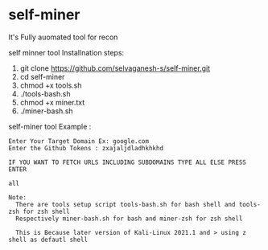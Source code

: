 # self-miner
It's Fully auomated tool for recon

self minner tool Installnation steps:
  
  1) git clone https://github.com/selvaganesh-s/self-miner.git
  2) cd self-miner
  3) chmod +x tools.sh
  4) ./tools-bash.sh
  5) chmod +x miner.txt
  6) ./miner-bash.sh
  
   self-miner tool Example :
    
    Enter Your Target Domain Ex: google.com 
    Enter the Github Tokens : zxajaljdladhkhkhd
    
    IF YOU WANT TO FETCH URLS INCLUDING SUBDOMAINS TYPE ALL ELSE PRESS ENTER  
    
    all
    
    Note:
      There are tools setup script tools-bash.sh for bash shell and tools-zsh for zsh shell
      Respectively miner-bash.sh for bash and miner-zsh for zsh shell
      
      This is Because later version of Kali-Linux 2021.1 and > using z shell as defautl shell

